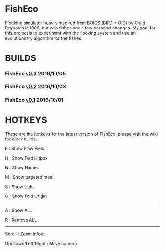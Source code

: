 # FishEco
Flocking simulator heavily inspired from BOIDS (BIRD + OID) by Craig Reynolds in 1986, but with fishes and a few personal changes. My goal for this project is to experiment with the flocking system and use an evolutionnary algorithm for the fishes.

# BUILDS
### **FishEco** [v0.3](https://www.dropbox.com/s/o2ba01bjnog9bfl/FOIDS%20v0.3.jar?dl=1) 2016/10/05

### **FishEco** [v0.2](https://www.dropbox.com/s/ois3wy84ypzt7ni/FOIDS%20v0.2.jar?dl=1) 2016/10/03

### **FishEco** [v0.1](https://www.dropbox.com/s/a4mqpvm4bkla7cs/FOIDS%20v0.1.jar?dl=1) 2016/10/01

# HOTKEYS

These are the hotkeys for the latest version of FishEco, please visit the wiki for older builds.

F : Show Flow Field

H : Show Foid Hitbox

N : Show Names

M : Show targeted meal

S : Show sight

O : Show Foid Origin

--------------------

A : Show ALL

R : Remove ALL

--------------------

Scroll : Zoom in/out

Up/Down/Left/Right : Move camera

